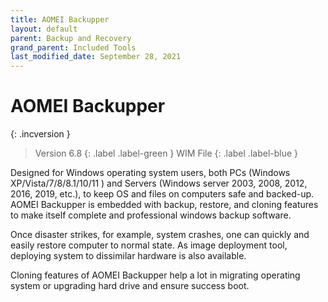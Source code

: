 ```yaml
---
title: AOMEI Backupper
layout: default
parent: Backup and Recovery
grand_parent: Included Tools
last_modified_date: September 28, 2021
---
```


# AOMEI Backupper

{: .incversion }
> Version 6.8
> {: .label .label-green }
> WIM File
> {: .label .label-blue }

Designed for Windows operating system users, both PCs (Windows XP/Vista/7/8/8.1/10/11 ) and Servers (Windows server 2003, 2008, 2012, 2016, 2019, etc.), to keep OS and files on computers safe and backed-up. AOMEI Backupper is embedded with backup, restore, and cloning features to make itself complete and professional windows backup software.

Once disaster strikes, for example, system crashes, one can quickly and easily restore computer to normal state. As image deployment tool, deploying system to dissimilar hardware is also available.

Cloning features of AOMEI Backupper help a lot in migrating operating system or upgrading hard drive and ensure success boot.
